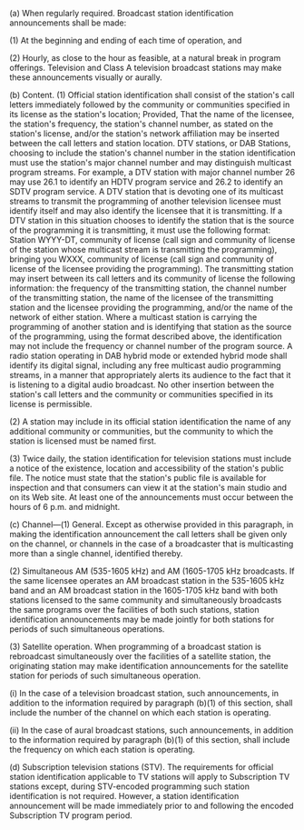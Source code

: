 (a) When regularly required. Broadcast station identification announcements shall be made:

(1) At the beginning and ending of each time of operation, and

(2) Hourly, as close to the hour as feasible, at a natural break in program offerings. Television and Class A television broadcast stations may make these announcements visually or aurally.

(b) Content. (1) Official station identification shall consist of the station's call letters immediately followed by the community or communities specified in its license as the station's location; Provided, That the name of the licensee, the station's frequency, the station's channel number, as stated on the station's license, and/or the station's network affiliation may be inserted between the call letters and station location. DTV stations, or DAB Stations, choosing to include the station's channel number in the station identification must use the station's major channel number and may distinguish multicast program streams. For example, a DTV station with major channel number 26 may use 26.1 to identify an HDTV program service and 26.2 to identify an SDTV program service. A DTV station that is devoting one of its multicast streams to transmit the programming of another television licensee must identify itself and may also identify the licensee that it is transmitting. If a DTV station in this situation chooses to identify the station that is the source of the programming it is transmitting, it must use the following format: Station WYYY-DT, community of license (call sign and community of license of the station whose multicast stream is transmitting the programming), bringing you WXXX, community of license (call sign and community of license of the licensee providing the programming). The transmitting station may insert between its call letters and its community of license the following information: the frequency of the transmitting station, the channel number of the transmitting station, the name of the licensee of the transmitting station and the licensee providing the programming, and/or the name of the network of either station. Where a multicast station is carrying the programming of another station and is identifying that station as the source of the programming, using the format described above, the identification may not include the frequency or channel number of the program source. A radio station operating in DAB hybrid mode or extended hybrid mode shall identify its digital signal, including any free multicast audio programming streams, in a manner that appropriately alerts its audience to the fact that it is listening to a digital audio broadcast. No other insertion between the station's call letters and the community or communities specified in its license is permissible.

(2) A station may include in its official station identification the name of any additional community or communities, but the community to which the station is licensed must be named first.

(3) Twice daily, the station identification for television stations must include a notice of the existence, location and accessibility of the station's public file. The notice must state that the station's public file is available for inspection and that consumers can view it at the station's main studio and on its Web site. At least one of the announcements must occur between the hours of 6 p.m. and midnight.

(c) Channel—(1) General. Except as otherwise provided in this paragraph, in making the identification announcement the call letters shall be given only on the channel, or channels in the case of a broadcaster that is multicasting more than a single channel, identified thereby.

(2) Simultaneous AM (535-1605 kHz) and AM (1605-1705 kHz broadcasts. If the same licensee operates an AM broadcast station in the 535-1605 kHz band and an AM broadcast station in the 1605-1705 kHz band with both stations licensed to the same community and simultaneously broadcasts the same programs over the facilities of both such stations, station identification announcements may be made jointly for both stations for periods of such simultaneous operations.

(3) Satellite operation. When programming of a broadcast station is rebroadcast simultaneously over the facilities of a satellite station, the originating station may make identification announcements for the satellite station for periods of such simultaneous operation.

(i) In the case of a television broadcast station, such announcements, in addition to the information required by paragraph (b)(1) of this section, shall include the number of the channel on which each station is operating.

(ii) In the case of aural broadcast stations, such announcements, in addition to the information required by paragraph (b)(1) of this section, shall include the frequency on which each station is operating.

(d) Subscription television stations (STV). The requirements for official station identification applicable to TV stations will apply to Subscription TV stations except, during STV-encoded programming such station identification is not required. However, a station identification announcement will be made immediately prior to and following the encoded Subscription TV program period.

